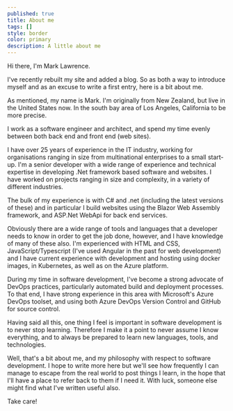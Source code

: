 ```yaml
---
published: true
title: About me
tags: []
style: border
color: primary
description: A little about me
---
```


Hi there, I'm Mark Lawrence.

I've recently rebuilt my site and added a blog. So as both a way to introduce myself and as an excuse to write a first entry, here is a bit about me.

As mentioned, my name is Mark. I'm originally from New Zealand, but live in the United States now. In the south bay area of Los Angeles, California to be more precise.

I work as a software engineer and architect, and spend my time evenly between both back end and front end (web sites).

I have over 25 years of experience in the IT industry, working for organisations ranging in size from multinational enterprises to a small start-up. I'm a senior developer with a wide range of experience and technical expertise in developing .Net framework based software and websites. I have worked on projects ranging in size and complexity, in a variety of different industries.

The bulk of my experience is with C# and .net (including the latest versions of these) and in particular I build websites using the Blazor Web Assembly framework, and ASP.Net WebApi for back end services.

Obviously there are a wide range of tools and languages that a developer needs to know in order to get the job done, however, and I have knowledge of many of these also. I'm experienced with HTML and CSS, JavaScript/Typescript (I've used Angular in the past for web development) and I have current experience with development and hosting using docker images, in Kubernetes, as well as on the Azure platform.

During my time in software development, I've become a strong advocate of DevOps practices, particularly automated build and deployment processes. To that end, I have strong experience in this area with Microsoft's Azure DevOps toolset, and using both Azure DevOps Version Control and GitHub for source control.

Having said all this, one thing I feel is important in software development is to never stop learning. Therefore I make it a point to never assume I know everything, and to always be prepared to learn new languages, tools, and technologies.

Well, that's a bit about me, and my philosophy with respect to software development. I hope to write more here but we'll see how frequently I can manage to escape from the real world to post things I learn, in the hope that I'll have a place to refer back to them if I need it. With luck, someone else might find what I've written useful also.

Take care!
